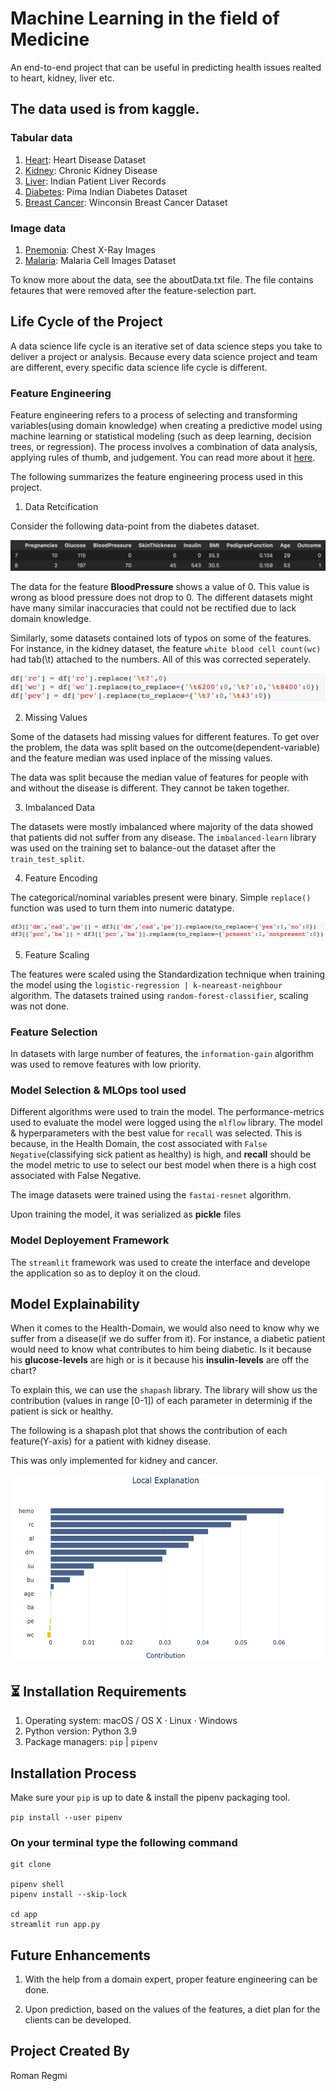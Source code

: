 # Machine Learning in the field of Medicine

An end-to-end project that can be useful in predicting health issues realted to heart, kidney, liver etc.

## The data used is from kaggle.

### Tabular data
  
1. [Heart](https://www.kaggle.com/ronitf/heart-disease-uci): Heart Disease Dataset 
2. [Kidney](https://www.kaggle.com/mansoordaku/ckdisease): Chronic Kidney Disease
3. [Liver](https://www.kaggle.com/uciml/indian-liver-patient-records): Indian Patient Liver Records
4. [Diabetes](https://www.kaggle.com/uciml/pima-indians-diabetes-database): Pima Indian Diabetes Dataset
5. [Breast Cancer](https://www.kaggle.com/uciml/breast-cancer-wisconsin-data): Winconsin Breast Cancer Dataset
### Image data
1. [Pnemonia](https://www.kaggle.com/paultimothymooney/chest-xray-pneumonia): Chest X-Ray Images
2. [Malaria](https://www.kaggle.com/iarunava/cell-images-for-detecting-malaria): Malaria Cell Images Dataset

To know more about the data, see the aboutData.txt file. The file contains fetaures that were removed after the feature-selection part.

## Life Cycle of the Project

A data science life cycle is an iterative set of data science steps you take to deliver a project or analysis. Because every data science project and team are different, every specific data science life cycle is different.

### Feature Engineering 

Feature engineering refers to a process of selecting and transforming variables(using domain knowledge) when creating a predictive model using machine learning or statistical modeling (such as deep learning, decision trees, or regression). The process involves a combination of data analysis, applying rules of thumb, and judgement. You can read more about it [here](https://www.displayr.com/what-is-feature-engineering/).

The following summarizes the feature engineering process used in this project.
1. Data Retcification

Consider the following data-point from the diabetes dataset.

<img src = "images/image/faulty_data.png">

The data for the feature **BloodPressure** shows a value of 0. This value is wrong as blood pressure does not drop to 0. The different datasets might have many similar inaccuracies that could not be rectified due to lack domain knowledge.

Similarly, some datasets contained lots of typos on some of the features. For instance, in the kidney dataset, the feature ``white blood cell count(wc)`` had tab(\t) attached to the numbers. All of this was corrected seperately. 

<img src = "images/image/typo.png">

2. Missing Values

Some of the datasets had missing values for different features. To get over the problem, the data was split based on the outcome(dependent-variable) and the feature median was used inplace of the missing values.

The data was split because the median value of features for people with and without the disease is different. They cannot be taken together.

3. Imbalanced Data

The datasets were mostly imbalanced where majority of the data showed that patients did not suffer from any disease. The ```imbalanced-learn``` library was used on the training set to balance-out the dataset after the ```train_test_split```.

4. Feature Encoding

The categorical/nominal variables present were binary. Simple ```replace()``` function was used to turn them into numeric datatype.

<img src = "images/image/encoding.png">

5. Feature Scaling

The features were scaled using the Standardization technique when training the model using the ```logistic-regression | k-neareast-neighbour``` algorithm. The datasets trained using ```random-forest-classifier```, scaling was not done.

### Feature Selection

In datasets with large number of features, the ```information-gain``` algorithm was used to remove features with low priority. 

### Model Selection & MLOps tool used

Different algorithms were used to train the model. The performance-metrics used to evaluate the model were logged using the ```mlflow``` library. The model & hyperparameters with the best value for ```recall``` was selected. This is because, in the Health Domain, the cost associated with ```False Negative```(classifying sick patient as healthy) is high, and **recall** should be the model metric to use to select our best model when there is a high cost associated with False Negative.

The image datasets were trained using the ```fastai-resnet``` algorithm. 

Upon training the model, it was serialized as **pickle** files

### Model Deployement Framework

The ```streamlit``` framework was used to create the interface and develope the application so as to deploy it on the cloud.  


## Model Explainability
When it comes to the Health-Domain, we would also need to know why we suffer from a disease(if we do suffer from it). For instance, a diabetic patient would need to know what contributes to him being diabetic. Is it because his **glucose-levels** are high or is it because his **insulin-levels** are off the chart? 

To explain this, we can use the ```shapash``` library. The library will show us the contribution (values in range [0-1]) of each parameter in determinig if the patient is sick or healthy. 

The following is a shapash plot that shows the contribution of each feature(Y-axis) for a patient with kidney disease.

This was only implemented for kidney and cancer.

<img src = "images/image/shapash.png" width=500 height=300>

## ⏳ Installation Requirements
1. Operating system: macOS / OS X · Linux · Windows
2. Python version: Python 3.9
3. Package managers: ``pip`` | ```pipenv```

## Installation Process
Make sure your ```pip``` is up to date & install the pipenv packaging tool.

```pip install --user pipenv```

### On your terminal type the following command
```
git clone 

pipenv shell
pipenv install --skip-lock

cd app
streamlit run app.py
```

## Future Enhancements

1. With the help from a domain expert, proper feature engineering can be done. 

2. Upon prediction, based on the values of the features, a diet plan for the clients can be developed. 

## Project Created By
Roman Regmi